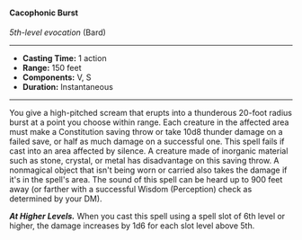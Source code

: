 #### Cacophonic Burst
*5th-level evocation* (Bard)
___
- **Casting Time:** 1 action
- **Range:** 150 feet
- **Components:** V, S
- **Duration:** Instantaneous
---
You give a high-pitched scream that erupts into a thunderous 20-foot radius burst at a point you choose within range. Each creature in the affected area must make a Constitution saving throw or take 10d8 thunder damage on a failed save, or half as much damage on a successful one. This spell fails if cast into an area affected by silence. A creature made of inorganic material such as stone, crystal, or metal has disadvantage on this saving throw. A nonmagical object that isn't being worn or carried also takes the damage if it's in the spell's area. The sound of this spell can be heard up to 900 feet away (or farther with a successful Wisdom (Perception) check as determined by your DM).

***At Higher Levels.*** When you cast this spell using a spell slot of 6th level or higher, the damage increases by 1d6 for each slot level above 5th.
